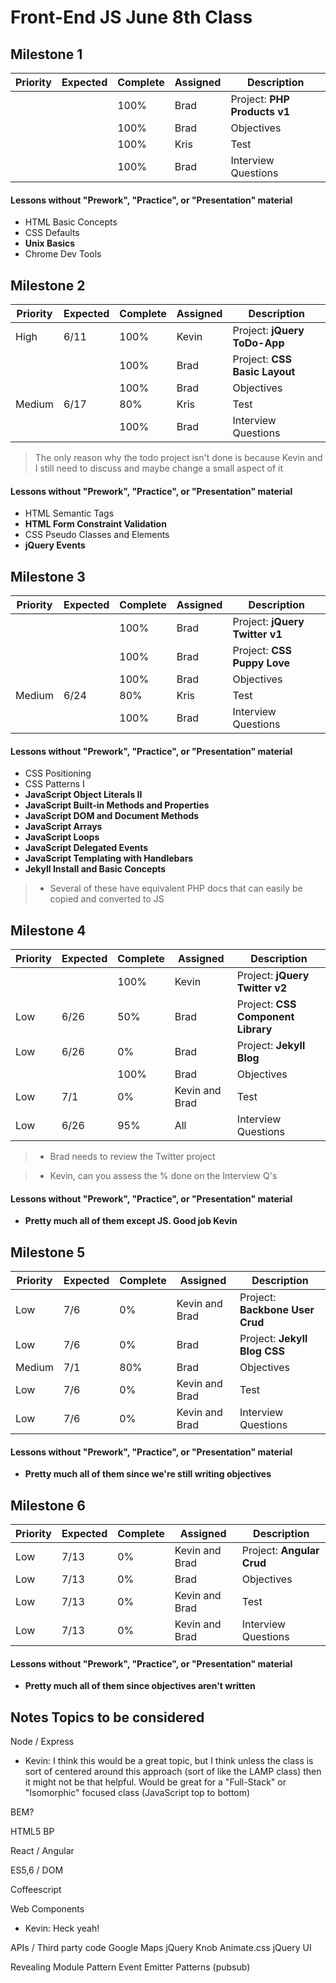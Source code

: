 # Front-End JS June 8th Class

## Milestone 1

Priority | Expected | Complete | Assigned | Description
---------|----------|----------|----------|-------------
         |          | 100%     | Brad     | Project: **PHP Products v1**
         |          | 100%     | Brad     | Objectives
         |          | 100%     | Kris     | Test
         |          | 100%     | Brad     | Interview Questions

#### Lessons without "Prework", "Practice", or "Presentation" material

- HTML Basic Concepts
- CSS Defaults
- **Unix Basics**
- Chrome Dev Tools



## Milestone 2

Priority | Expected | Complete | Assigned | Description
---------|----------|----------|----------|-------------
High     | 6/11     | 100%      | Kevin    | Project: **jQuery ToDo-App**
         |          | 100%     | Brad     | Project: **CSS Basic Layout**
         |          | 100%     | Brad     | Objectives
Medium   | 6/17     | 80%      | Kris     | Test
         |          | 100%     | Brad     | Interview Questions

> The only reason why the todo project isn't done is because Kevin and I still need to discuss and maybe change a small aspect of it

#### Lessons without "Prework", "Practice", or "Presentation" material

- HTML Semantic Tags
- **HTML Form Constraint Validation**
- CSS Pseudo Classes and Elements
- **jQuery Events**



## Milestone 3

Priority | Expected | Complete | Assigned | Description
---------|----------|----------|----------|-------------
         |          | 100%     | Brad     | Project: **jQuery Twitter v1**
         |          | 100%     | Brad     | Project: **CSS Puppy Love**
         |          | 100%     | Brad     | Objectives
Medium   | 6/24     | 80%      | Kris     | Test
         |          | 100%     | Brad     | Interview Questions

#### Lessons without "Prework", "Practice", or "Presentation" material

- CSS Positioning
- CSS Patterns I
- **JavaScript Object Literals II**
- **JavaScript Built-in Methods and Properties**
- **JavaScript DOM and Document Methods**
- **JavaScript Arrays**
- **JavaScript Loops**
- **JavaScript Delegated Events**
- **JavaScript Templating with Handlebars**
- **Jekyll Install and Basic Concepts**

> * Several of these have equivalent PHP docs that can easily be copied and converted to JS



## Milestone 4

Priority | Expected | Complete | Assigned | Description
---------|----------|----------|----------|-------------
         |          | 100%     | Kevin    | Project: **jQuery Twitter v2**
Low      | 6/26     | 50%      | Brad     | Project: **CSS Component Library**
Low      | 6/26     | 0%       | Brad     | Project: **Jekyll Blog**
         |          | 100%     | Brad     | Objectives
Low      | 7/1      | 0%       | Kevin and Brad | Test
Low      | 6/26     | 95%      | All      | Interview Questions

> * Brad needs to review the Twitter project

> * Kevin, can you assess the % done on the Interview Q's

#### Lessons without "Prework", "Practice", or "Presentation" material

- **Pretty much all of them except JS. Good job Kevin**




## Milestone 5

Priority | Expected | Complete | Assigned | Description
---------|----------|----------|----------|-------------
Low      | 7/6      | 0%       | Kevin and Brad | Project: **Backbone User Crud**
Low      | 7/6      | 0%       | Brad     | Project: **Jekyll Blog CSS**
Medium   | 7/1      | 80%      | Brad     | Objectives
Low      | 7/6      | 0%       | Kevin and Brad | Test
Low      | 7/6      | 0%       | Kevin and Brad | Interview Questions

#### Lessons without "Prework", "Practice", or "Presentation" material

- **Pretty much all of them since we're still writing objectives**




## Milestone 6

Priority | Expected | Complete | Assigned | Description
---------|----------|----------|----------|-------------
Low      | 7/13     | 0%       | Kevin and Brad | Project: **Angular Crud**
Low      | 7/13     | 0%       | Brad     | Objectives
Low      | 7/13     | 0%       | Kevin and Brad | Test
Low      | 7/13     | 0%       | Kevin and Brad | Interview Questions

#### Lessons without "Prework", "Practice", or "Presentation" material

- **Pretty much all of them since objectives aren't written**








## Notes Topics to be considered

Node / Express
- Kevin: I think this would be a great topic, but I think unless the class is sort of centered around this approach (sort of like the LAMP class) then it might not be that helpful. Would be great for a "Full-Stack" or "Isomorphic" focused class (JavaScript top to bottom)

BEM?

HTML5 BP

React / Angular

ES5,6 / DOM

Coffeescript

Web Components
- Kevin: Heck yeah!

APIs / Third party code
    Google Maps
    jQuery Knob
    Animate.css
    jQuery UI

Revealing Module Pattern
Event Emitter Patterns (pubsub)
